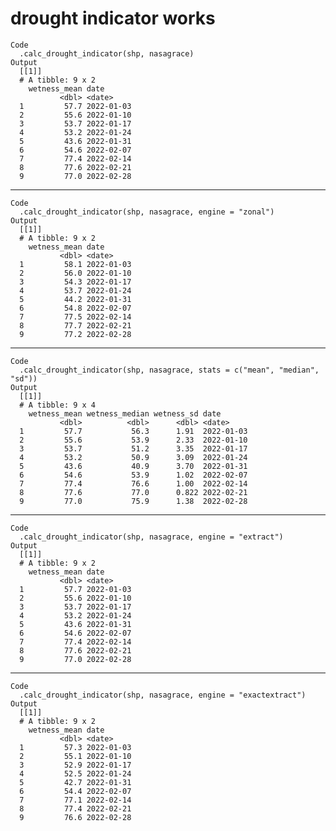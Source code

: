 # drought indicator works

    Code
      .calc_drought_indicator(shp, nasagrace)
    Output
      [[1]]
      # A tibble: 9 x 2
        wetness_mean date      
               <dbl> <date>    
      1         57.7 2022-01-03
      2         55.6 2022-01-10
      3         53.7 2022-01-17
      4         53.2 2022-01-24
      5         43.6 2022-01-31
      6         54.6 2022-02-07
      7         77.4 2022-02-14
      8         77.6 2022-02-21
      9         77.0 2022-02-28
      

---

    Code
      .calc_drought_indicator(shp, nasagrace, engine = "zonal")
    Output
      [[1]]
      # A tibble: 9 x 2
        wetness_mean date      
               <dbl> <date>    
      1         58.1 2022-01-03
      2         56.0 2022-01-10
      3         54.3 2022-01-17
      4         53.7 2022-01-24
      5         44.2 2022-01-31
      6         54.8 2022-02-07
      7         77.5 2022-02-14
      8         77.7 2022-02-21
      9         77.2 2022-02-28
      

---

    Code
      .calc_drought_indicator(shp, nasagrace, stats = c("mean", "median", "sd"))
    Output
      [[1]]
      # A tibble: 9 x 4
        wetness_mean wetness_median wetness_sd date      
               <dbl>          <dbl>      <dbl> <date>    
      1         57.7           56.3      1.91  2022-01-03
      2         55.6           53.9      2.33  2022-01-10
      3         53.7           51.2      3.35  2022-01-17
      4         53.2           50.9      3.09  2022-01-24
      5         43.6           40.9      3.70  2022-01-31
      6         54.6           53.9      1.02  2022-02-07
      7         77.4           76.6      1.00  2022-02-14
      8         77.6           77.0      0.822 2022-02-21
      9         77.0           75.9      1.38  2022-02-28
      

---

    Code
      .calc_drought_indicator(shp, nasagrace, engine = "extract")
    Output
      [[1]]
      # A tibble: 9 x 2
        wetness_mean date      
               <dbl> <date>    
      1         57.7 2022-01-03
      2         55.6 2022-01-10
      3         53.7 2022-01-17
      4         53.2 2022-01-24
      5         43.6 2022-01-31
      6         54.6 2022-02-07
      7         77.4 2022-02-14
      8         77.6 2022-02-21
      9         77.0 2022-02-28
      

---

    Code
      .calc_drought_indicator(shp, nasagrace, engine = "exactextract")
    Output
      [[1]]
      # A tibble: 9 x 2
        wetness_mean date      
               <dbl> <date>    
      1         57.3 2022-01-03
      2         55.1 2022-01-10
      3         52.9 2022-01-17
      4         52.5 2022-01-24
      5         42.7 2022-01-31
      6         54.4 2022-02-07
      7         77.1 2022-02-14
      8         77.4 2022-02-21
      9         76.6 2022-02-28
      

